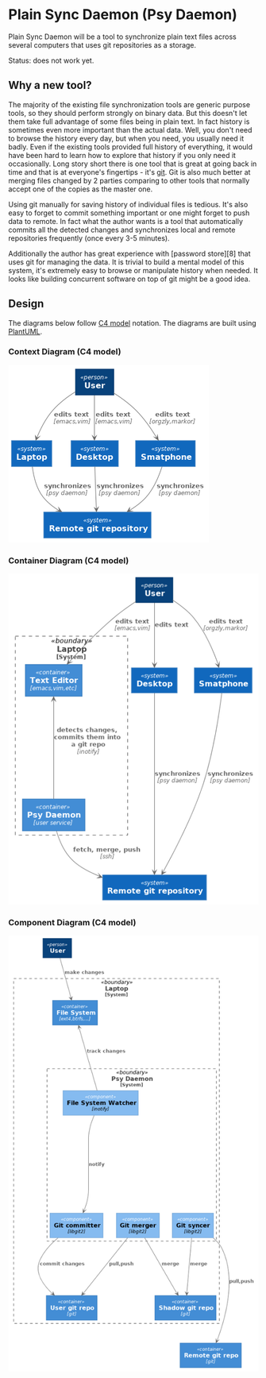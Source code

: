 # Plain Sync Daemon (Psy Daemon)

Plain Sync Daemon will be a tool to synchronize plain text files
across several computers that uses git repositories as a storage.

Status: does not work yet.

## Why a new tool?

The majority of the existing file synchronization tools are generic
purpose tools, so they should perform strongly on binary data. But
this doesn't let them take full advantage of some files being in plain
text. In fact history is sometimes even more important than the actual
data. Well, you don't need to browse the history every day, but when
you need, you usually need it badly. Even if the existing tools
provided full history of everything, it would have been hard to learn
how to explore that history if you only need it occasionally. Long
story short there is one tool that is great at going back in time and
that is at everyone's fingertips - it's [git][git]. Git is also much
better at merging files changed by 2 parties comparing to other tools
that normally accept one of the copies as the master one.

Using git manually for saving history of individual files is
tedious. It's also easy to forget to commit something important or one
might forget to push data to remote. In fact what the author wants is
a tool that automatically commits all the detected changes and
synchronizes local and remote repositories frequently (once every 3-5
minutes).

Additionally the author has great experience with [password store][8]
that uses git for managing the data. It is trivial to build a mental
model of this system, it's extremely easy to browse or manipulate
history when needed. It looks like building concurrent software on top
of git might be a good idea.

[git]: https://git-scm.com/

## Design

The diagrams below follow [C4 model][c4] notation. The diagrams are
built using [PlantUML][puml].

[c4]: https://c4model.com/
[puml]: http://plantuml.com/

### Context Diagram (C4 model)

![Context Diagram](diagrams/c4-context.png)

### Container Diagram (C4 model)

![Container Diagram](diagrams/c4-container.png)

### Component Diagram (C4 model)

![Component Diagram](diagrams/c4-component.png)
